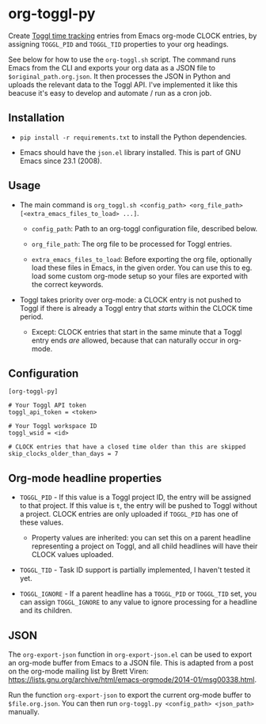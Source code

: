 # org-toggl-py

Create [Toggl time tracking](https://www.toggl.com) entries from Emacs
org-mode CLOCK entries, by assigning `TOGGL_PID` and `TOGGL_TID` properties to
your org headings.

See below for how to use the `org-toggl.sh` script. The command runs Emacs from
the CLI and exports your org data as a JSON file to `$original_path.org.json`. It
then processes the JSON in Python and uploads the relevant data to the Toggl
API. I've implemented it like this beacuse it's easy to develop and automate / run
as a cron job.


## Installation

- `pip install -r requirements.txt` to install the Python dependencies.

- Emacs should have the `json.el` library installed. This is part of GNU Emacs
  since 23.1 (2008).


## Usage

- The main command is `org_toggl.sh <config_path> <org_file_path> [<extra_emacs_files_to_load> ...]`.

  - `config_path`: Path to an org-toggl configuration file, described below.

  - `org_file_path`: The org file to be processed for Toggl entries.

  - `extra_emacs_files_to_load`: Before exporting the org file, optionally load
    these files in Emacs, in the given order. You can use this to eg. load some
    custom org-mode setup so your files are exported with the correct keywords.

- Toggl takes priority over org-mode: a CLOCK entry is not pushed to Toggl if
  there is already a Toggl entry that *starts* within the CLOCK time period.

  - Except: CLOCK entries that start in the same minute that a Toggl entry ends
    *are* allowed, because that can naturally occur in org-mode.


## Configuration

```
[org-toggl-py]

# Your Toggl API token
toggl_api_token = <token>

# Your Toggl workspace ID
toggl_wsid = <id>

# CLOCK entries that have a closed time older than this are skipped
skip_clocks_older_than_days = 7
```


## Org-mode headline properties

- `TOGGL_PID` - If this value is a Toggl project ID, the entry will be assigned
  to that project. If this value is `t`, the entry will be pushed to Toggl
  without a project. CLOCK entries are only uploaded if `TOGGL_PID` has one of
  these values.

  - Property values are inherited: you can set this on a parent
    headline representing a project on Toggl, and all child headlines will have
    their CLOCK values uploaded.

- `TOGGL_TID` - Task ID support is partially implemented, I haven't tested it
  yet.

- `TOGGL_IGNORE` - If a parent headline has a `TOGGL_PID` or `TOGGL_TID` set,
  you can assign `TOGGL_IGNORE` to any value to ignore processing for a
  headline and its children.


## JSON

The `org-export-json` function in `org-export-json.el` can be used to export an
org-mode buffer from Emacs to a JSON file. This is adapted from a post on the
org-mode mailing list by Brett Viren:
https://lists.gnu.org/archive/html/emacs-orgmode/2014-01/msg00338.html.

Run the function `org-export-json` to export the current org-mode buffer to
`$file.org.json`. You can then run `org-toggl.py <config_path> <json_path>`
manually.
